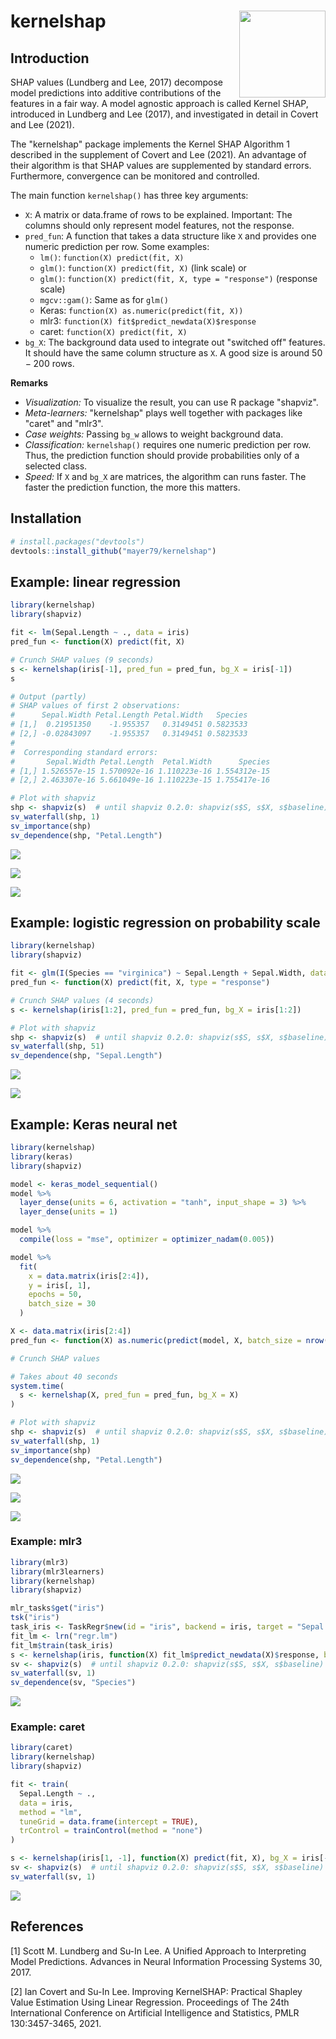 # kernelshap <a href='https://github.com/mayer79/kernelshap'><img src='man/figures/logo.png' align="right" height="138.5" /></a>

## Introduction

SHAP values (Lundberg and Lee, 2017) decompose model predictions into additive contributions of the features in a fair way. A model agnostic approach is called Kernel SHAP, introduced in Lundberg and Lee (2017), and investigated in detail in Covert and Lee (2021). 

The "kernelshap" package implements the Kernel SHAP Algorithm 1 described in the supplement of Covert and Lee (2021). An advantage of their algorithm is that SHAP values are supplemented by standard errors. Furthermore, convergence can be monitored and controlled.

The main function `kernelshap()` has three key arguments:

- `X`: A matrix or data.frame of rows to be explained. Important: The columns should only represent model features, not the response.
- `pred_fun`: A function that takes a data structure like `X` and provides one numeric prediction per row. Some examples:
  - `lm()`: `function(X) predict(fit, X)`
  - `glm()`: `function(X) predict(fit, X)` (link scale) or
  - `glm()`: `function(X) predict(fit, X, type = "response")` (response scale)
  - `mgcv::gam()`: Same as for `glm()`
  - Keras: `function(X) as.numeric(predict(fit, X))`
  - mlr3: `function(X) fit$predict_newdata(X)$response`
  - caret: `function(X) predict(fit, X)`
- `bg_X`: The background data used to integrate out "switched off" features. It should have the same column structure as `X`. A good size is around $50-200$ rows.

**Remarks**

- *Visualization:* To visualize the result, you can use R package "shapviz".
- *Meta-learners:* "kernelshap" plays well together with packages like "caret" and "mlr3".
- *Case weights:* Passing `bg_w` allows to weight background data.
- *Classification:* `kernelshap()` requires one numeric prediction per row. Thus, the prediction function should provide probabilities only of a selected class.
- *Speed:* If `X` and `bg_X` are matrices, the algorithm can runs faster. The faster the prediction function, the more this matters.

## Installation

``` r
# install.packages("devtools")
devtools::install_github("mayer79/kernelshap")
```

## Example: linear regression

```r
library(kernelshap)
library(shapviz)

fit <- lm(Sepal.Length ~ ., data = iris)
pred_fun <- function(X) predict(fit, X)

# Crunch SHAP values (9 seconds)
s <- kernelshap(iris[-1], pred_fun = pred_fun, bg_X = iris[-1])
s

# Output (partly)
# SHAP values of first 2 observations:
#      Sepal.Width Petal.Length Petal.Width   Species
# [1,]  0.21951350    -1.955357   0.3149451 0.5823533
# [2,] -0.02843097    -1.955357   0.3149451 0.5823533
# 
#  Corresponding standard errors:
#       Sepal.Width Petal.Length  Petal.Width      Species
# [1,] 1.526557e-15 1.570092e-16 1.110223e-16 1.554312e-15
# [2,] 2.463307e-16 5.661049e-16 1.110223e-15 1.755417e-16

# Plot with shapviz
shp <- shapviz(s)  # until shapviz 0.2.0: shapviz(s$S, s$X, s$baseline)
sv_waterfall(shp, 1)
sv_importance(shp)
sv_dependence(shp, "Petal.Length")
```

![](man/figures/README-lm-waterfall.svg)

![](man/figures/README-lm-imp.svg)

![](man/figures/README-lm-dep.svg)

## Example: logistic regression on probability scale

```r
library(kernelshap)
library(shapviz)

fit <- glm(I(Species == "virginica") ~ Sepal.Length + Sepal.Width, data = iris, family = binomial)
pred_fun <- function(X) predict(fit, X, type = "response")

# Crunch SHAP values (4 seconds)
s <- kernelshap(iris[1:2], pred_fun = pred_fun, bg_X = iris[1:2])

# Plot with shapviz
shp <- shapviz(s)  # until shapviz 0.2.0: shapviz(s$S, s$X, s$baseline)
sv_waterfall(shp, 51)
sv_dependence(shp, "Sepal.Length")
```

![](man/figures/README-glm-waterfall.svg)

![](man/figures/README-glm-dep.svg)

## Example: Keras neural net

```r
library(kernelshap)
library(keras)
library(shapviz)

model <- keras_model_sequential()
model %>% 
  layer_dense(units = 6, activation = "tanh", input_shape = 3) %>% 
  layer_dense(units = 1)

model %>% 
  compile(loss = "mse", optimizer = optimizer_nadam(0.005))

model %>% 
  fit(
    x = data.matrix(iris[2:4]), 
    y = iris[, 1],
    epochs = 50,
    batch_size = 30
  )

X <- data.matrix(iris[2:4])
pred_fun <- function(X) as.numeric(predict(model, X, batch_size = nrow(X)))

# Crunch SHAP values

# Takes about 40 seconds
system.time(
  s <- kernelshap(X, pred_fun = pred_fun, bg_X = X)
)

# Plot with shapviz
shp <- shapviz(s)  # until shapviz 0.2.0: shapviz(s$S, s$X, s$baseline)
sv_waterfall(shp, 1)
sv_importance(shp)
sv_dependence(shp, "Petal.Length")
```

![](man/figures/README-nn-waterfall.svg)

![](man/figures/README-nn-imp.svg)

![](man/figures/README-nn-dep.svg)

### Example: mlr3

```R
library(mlr3)
library(mlr3learners)
library(kernelshap)
library(shapviz)

mlr_tasks$get("iris")
tsk("iris")
task_iris <- TaskRegr$new(id = "iris", backend = iris, target = "Sepal.Length")
fit_lm <- lrn("regr.lm")
fit_lm$train(task_iris)
s <- kernelshap(iris, function(X) fit_lm$predict_newdata(X)$response, bg_X = iris)
sv <- shapviz(s)  # until shapviz 0.2.0: shapviz(s$S, s$X, s$baseline)
sv_waterfall(sv, 1)
sv_dependence(sv, "Species")
```

![](man/figures/README-mlr3-dep.svg)

### Example: caret

```r
library(caret)
library(kernelshap)
library(shapviz)

fit <- train(
  Sepal.Length ~ ., 
  data = iris, 
  method = "lm", 
  tuneGrid = data.frame(intercept = TRUE),
  trControl = trainControl(method = "none")
)

s <- kernelshap(iris[1, -1], function(X) predict(fit, X), bg_X = iris[-1])
sv <- shapviz(s)  # until shapviz 0.2.0: shapviz(s$S, s$X, s$baseline)
sv_waterfall(sv, 1)
```

![](man/figures/README-caret-waterfall.svg)


## References

[1] Scott M. Lundberg and Su-In Lee. A Unified Approach to Interpreting Model Predictions. Advances in Neural Information Processing Systems 30, 2017.

[2] Ian Covert and Su-In Lee. Improving KernelSHAP: Practical Shapley Value Estimation Using Linear Regression. Proceedings of The 24th International Conference on Artificial Intelligence and Statistics, PMLR 130:3457-3465, 2021.
